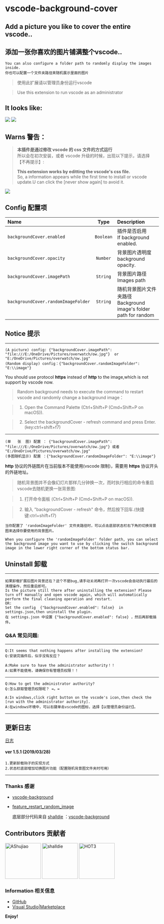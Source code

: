 # vscode-background-cover

## Add a picture you like to cover the entire vscode..
## 添加一张你喜欢的图片铺满整个vscode..

    You can also configure a folder path to randomly display the images inside.
    你也可以配置一个文件夹路径来随机展示里面的图片

>使用此扩展请以管理员身份运行vscode

>Use this extension to run vscode as an administrator

## It looks like:

![](https://user-images.githubusercontent.com/14969576/47087812-92168980-d24f-11e8-9a69-cee757ace627.png)
![](https://user-images.githubusercontent.com/14969576/55158915-f7758b80-519a-11e9-9699-9db0ed771c91.gif)

## Warns 警告：

> **本插件是通过修改 vscode 的 css 文件的方式运行**  
> 所以会在初次安装，或者 vscode 升级的时候，出现以下提示，请选择 【不再提示】:
>
> **This extension works by editting the vscode's css file.**  
> So, a information appears while the first time to install or vscode update.U can click the [never show again] to avoid it.

![](https://user-images.githubusercontent.com/14969576/47090529-b1b0b080-d255-11e8-8812-d541cb1c3852.png)


## Config 配置项

| Name                        |      Type       | Description                                                                                 |
| :------------------------   | :-------------: | :------------------------------------------------------------------------------------------ |
| `backgroundCover.enabled`   |    `Boolean`    | 插件是否启用 <br> If background enabled.                                                     |
| `backgroundCover.opacity`   |    `Number`     | 背景图片透明度 <br> background opacity.                                                      |
| `backgroundCover.imagePath` |    `String`     | 背景图片路径<br> Images path                                                                 |
| `backgroundCover.randomImageFolder` |    `String`     | 随机背景图片文件夹路径<br> Background image's folder path for random                   |

## Notice 提示
---
    (A picture) config: {"backgroundCover.imagePath": "file:///E:/OneDrive/Pictures/overwatch/ow.jpg"}  or "E:/OneDrive/Pictures/overwatch/ow.jpg"
    (Random display) config：{"backgroundCover.randomImageFolder": "E:\\image"}

You should use protocol **https** instead of **http** to the image,which is not support by vscode now.

>Random background needs to execute the command to restart vscode and randomly change a background image：

>1. Open the Command Palette (Ctrl+Shift+P (Cmd+Shift+P on macOS)).

>2. Select the backgroundCover - refresh command and press Enter.(key:ctrl+shift+f7)

----
    (单   张  图) 配置 ： {"backgroundCover.imagePath": "file:///E:/OneDrive/Pictures/overwatch/ow.jpg"} 或者 "E:/OneDrive/Pictures/overwatch/ow.jpg"
    (多图随机显示) 配置 ：{"backgroundCover.randomImageFolder": "E:\\image"}



**http** 协议的外链图片在当前版本不能使用(vscode 限制)，需要用 **https** 协议开头的外链地址。

>随机背景图并不会像幻灯片那样几分钟换一次，而时执行相应的命令重启vscode去随机更换一张背景图:

>1. 打开命令面板 (Ctrl+Shift+P (Cmd+Shift+P on macOS)).

>2. 输入 "backgroundCover - refresh" 命令，然后按下回车.(快捷键:ctrl+shift+f7)


    当你配置了 'randomImageFolder' 文件夹路径时，可以点击底部状态栏右下角的切换背景图来选择你要使用的背景图片。

    When you configure the 'randomImageFolder' folder path, you can select the background image you want to use by clicking the switch background image in the lower right corner of the bottom status bar.


## Uninstall 卸载
---

    如果卸载扩展后图片背景还在？这个不是bug,请手动关闭再打开一次vscode会自动执行最后的清理操作，然后重启即可。
    Is the picture still there after uninstalling the extension? Please turn off manually and open vscode again, which will automatically perform the final cleaning operation and restart.
    OR:
    Set the config  {"backgroundCover.enabled": false}  in settings.json,then uninstall the plugin.
    在 settings.json 中设置 {"backgroundCover.enabled": false} ，然后再卸载插件。
    

### Q&A 常见问题:

---

    Q:It seems that nothing happens after installing the extension?
    Q:安装完插件后，似乎没有反应？

    A:Make sure to have the administrator authority！！
    A:如果不能使用，请确保你有管理员权限！！

---

    Q:How to get the administrator authority?
    Q:怎么获取管理员权限呢？ =。=

    A:In windows,click right button on the vscode's icon,then check the [run with the administrator authority].
    A:在windows环境中，可以右键单击vscode的图标，选择【以管理员身份运行】。

---
## 更新日志
[日志](https://github.com/vscode-extension/vscode-background-cover/blob/master/CHANGELOG.md)

#### ver 1.5.1 (2019/03/28)
	1.更新卸载钩子的实现方式
    2.状态栏底部增加切换图片功能（配置随机背景图文件夹时可用）
---
### Thanks 感谢

* [vscode-background](https://github.com/shalldie/vscode-background)
* [feature_restart_random_image](https://github.com/AShujiao/vscode-background-cover/pull/2)

    底层部分代码来自 [shalldie](https://github.com/shalldie) ：[vscode-background](https://marketplace.visualstudio.com/items?itemName=shalldie.background)

## Contributors 贡献者
[<img alt="AShujiao" src="https://avatars2.githubusercontent.com/u/14969576?s=460&v=4" width="117">](https://github.com/AShujiao)
[<img alt="shalldie" src="https://avatars3.githubusercontent.com/u/9987486?s=460&v=4" width="117">](https://github.com/shalldie)
[<img alt="HOT3" src="https://avatars0.githubusercontent.com/u/43977240?s=400&v=4" width="117">](https://github.com/hot3)

### Information 相关信息

* [GitHub](https://github.com/AShujiao/vscode-background-cover)
* [Visual Studio|Marketplace](https://marketplace.visualstudio.com/items?itemName=manasxx.background-cover)


**Enjoy!**
